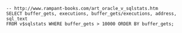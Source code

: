 
	-- http://www.rampant-books.com/art_oracle_v_sqlstats.htm
	SELECT buffer_gets, executions, buffer_gets/executions, address, sql_text 
	FROM v$sqlstats WHERE buffer_gets > 10000 ORDER BY buffer_gets;